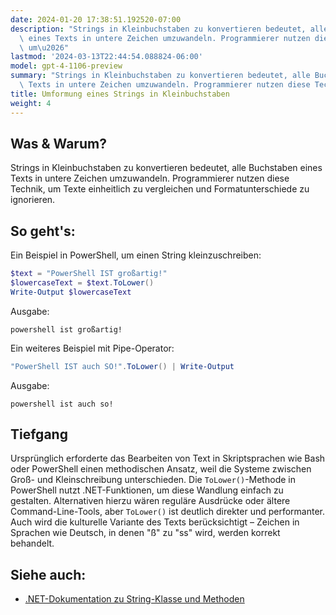 ```yaml
---
date: 2024-01-20 17:38:51.192520-07:00
description: "Strings in Kleinbuchstaben zu konvertieren bedeutet, alle Buchstaben\
  \ eines Texts in untere Zeichen umzuwandeln. Programmierer nutzen diese Technik,\
  \ um\u2026"
lastmod: '2024-03-13T22:44:54.088824-06:00'
model: gpt-4-1106-preview
summary: "Strings in Kleinbuchstaben zu konvertieren bedeutet, alle Buchstaben eines\
  \ Texts in untere Zeichen umzuwandeln. Programmierer nutzen diese Technik, um\u2026"
title: Umformung eines Strings in Kleinbuchstaben
weight: 4
---
```


## Was & Warum?
Strings in Kleinbuchstaben zu konvertieren bedeutet, alle Buchstaben eines Texts in untere Zeichen umzuwandeln. Programmierer nutzen diese Technik, um Texte einheitlich zu vergleichen und Formatunterschiede zu ignorieren.

## So geht's:
Ein Beispiel in PowerShell, um einen String kleinzuschreiben:

```PowerShell
$text = "PowerShell IST großartig!"
$lowercaseText = $text.ToLower()
Write-Output $lowercaseText
```

Ausgabe:

```
powershell ist großartig!
```

Ein weiteres Beispiel mit Pipe-Operator:

```PowerShell
"PowerShell IST auch SO!".ToLower() | Write-Output
```

Ausgabe:

```
powershell ist auch so!
```

## Tiefgang
Ursprünglich erforderte das Bearbeiten von Text in Skriptsprachen wie Bash oder PowerShell einen methodischen Ansatz, weil die Systeme zwischen Groß- und Kleinschreibung unterschieden. Die `ToLower()`-Methode in PowerShell nutzt .NET-Funktionen, um diese Wandlung einfach zu gestalten. Alternativen hierzu wären reguläre Ausdrücke oder ältere Command-Line-Tools, aber `ToLower()` ist deutlich direkter und performanter. Auch wird die kulturelle Variante des Texts berücksichtigt – Zeichen in Sprachen wie Deutsch, in denen "ß" zu "ss" wird, werden korrekt behandelt.

## Siehe auch:
- [.NET-Dokumentation zu String-Klasse und Methoden](https://docs.microsoft.com/dotnet/api/system.string?view=net-6.0)
